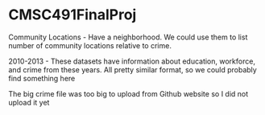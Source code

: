 # CMSC491FinalProj

Community Locations - Have a neighborhood. We could use them to list number of community locations relative to crime.

2010-2013 - These datasets have information about education, workforce, and crime from these years. All pretty similar format, so we could probably find something here

The big crime file was too big to upload from Github website so I did not upload it yet
